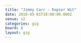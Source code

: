 ```yaml
---
title: "Jimmy Carr - Rapier Wit"
date: 2010-05-01T18:00:00.000Z
venue: v2
categories: gig
board: 8
layout: gig
---
```

